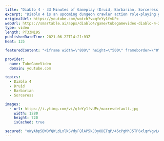 ```yaml
---
title: "Diablo 4 - 33 Minutes of Gameplay (Druid, Barbarian, Sorceress, Rogue)"
excerpt: "Diablo 4 is an upcoming dungeon crawler action role-playing game developed by Blizzard Entertainment, the fourth title in the Diablo series. The game was ..."
originalUrl: https://youtube.com/watch?v=qfeYy1fvUPc
webUrl: https://smartable.ai/apps/diablo4/game/tubegamevideo-diablo-4-33-minutes-of-gameplay-druid-barbarian-sorceress-rogue/
type: video
length: PT33M19S
publishedDateTime: 2021-06-22T14:21:03Z
heat: 135

featuredContent: "<iframe width=\"800\" height=\"500\" frameborder=\"0\" src=\"https://www.youtube.com/embed/qfeYy1fvUPc\" allow=\"accelerometer; autoplay; encrypted-media; gyroscope; picture-in-picture\" allowfullscreen></iframe>"

provider:
  name: TubeGameVideo
  domain: youtube.com

topics:
  - Diablo 4
  - Druid
  - Barbarian
  - Sorceress

images:
  - url: https://i.ytimg.com/vi/qfeYy1fvUPc/maxresdefault.jpg
    width: 1280
    height: 720
    isCached: true

secured: "oWyAbp5BW8fQWLdLxlkSVdyFQlAP5kJ3y0DETqP/45cPgMhJ5TP6xlqrVgvLq0qLxcUzbpRz84A4txr00I+ox1+hDX90jnW7m96GuqRGYMyrw4+tSpWY0a8r3bL85ghA/GeVaC55pRHXEfrxj4MFhxNTpGg+u36iNuYRlLznuHUlbNrIR/Ip73q0F6YjHb3rfmhrgYqGYwES+qcuV8+2in0zztmU6+RRvWFaIdv+8SqkjEEbhbXR1XBWqQLuh7s9lPMq2VdtNM3MUDW43BSwpbcrRgyE1+Br0DoOvh5FbNBSrnqdxcfSEWpgiS59MctCWzYdtPcF2iNiCs5qzyrVcP5tr1lkPgZ6wDq14gqT44sbiUQ/aRfoyLrg5Q5c3wKdsE/OQIZ67xXEbZbsFrZw4vlEc8sWxeAxLMaVLYD89zBE1atu3hhdbIrGQSAUvzl1;87heTVORL3J28kupPeHARQ=="
---
```



